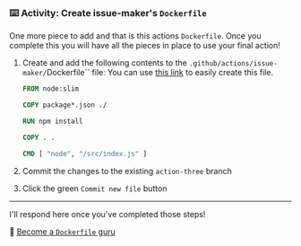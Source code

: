 ### :keyboard: Activity: Create issue-maker's `Dockerfile`

One more piece to add and that is this actions `Dockerfile`. Once you complete this you will have all the pieces in place to use your final action!

1. Create and add the following contents to the `.github/actions/issue-maker/`Dockerfile`` file:
   You can use [this link]({{quicklink}}) to easily create this file.

   ```dockerfile
   FROM node:slim

   COPY package*.json ./

   RUN npm install

   COPY . .

   CMD [ "node", "/src/index.js" ]
   ```

2. Commit the changes to the existing `action-three` branch
3. Click the green `Commit new file` button

---

I'll respond here once you've completed those steps!

📖 [Become a `Dockerfile` guru](https://docs.docker.com/engine/reference/builder/)
